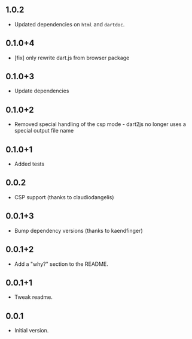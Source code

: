 ## 1.0.2

* Updated dependencies on `html` and `dartdoc`.

## 0.1.0+4

* [fix] only rewrite dart.js from browser package

## 0.1.0+3

* Update dependencies

## 0.1.0+2

* Removed special handling of the csp mode - dart2js no longer uses a special
  output file name

## 0.1.0+1

* Added tests

## 0.0.2

* CSP support (thanks to claudiodangelis)

## 0.0.1+3

* Bump dependency versions (thanks to kaendfinger)

## 0.0.1+2

* Add a "why?" section to the README.

## 0.0.1+1

* Tweak readme.

## 0.0.1

* Initial version.
